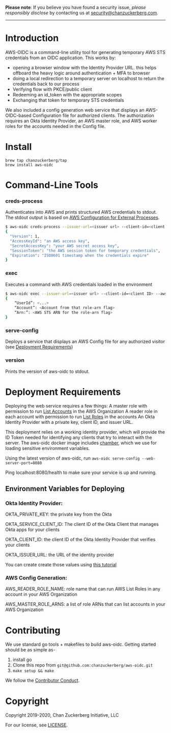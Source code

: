 **Please note**: If you believe you have found a security issue, _please responsibly disclose_ by contacting us at [security@chanzuckerberg.com](mailto:security@chanzuckerberg.com).

----

# Introduction
AWS-OIDC is a command-line utility tool for generating temporary AWS STS credentials from an OIDC application. This works by:
- opening a browser window with the Identity Provider URL. this helps offboard the heavy logic around authentication + MFA to browser
- doing a local redirection to a temporary server on localhost to return the credentials back to our process
- Verifying flow with PKCE/public client
- Redeeming an id_token with the appropriate scopes
- Exchanging that token for temporary STS credentials

We also included a config generation web service that displays an AWS-OIDC-based Configuration file for authorized clients. The authorization requires an Okta Identity Provider, an AWS master role, and AWS worker roles for the accounts needed in the Config file.

# Install
```
brew tap chanzuckerberg/tap
brew install aws-oidc
```

# Command-Line Tools
### creds-process
Authenticates into AWS and prints structured AWS credentials to stdout. The stdout output is based on [AWS Configuration for External Processes](https://docs.aws.amazon.com/cli/latest/userguide/cli-configure-sourcing-external.html).
``` bash
$ aws-oidc creds-process --issuer-url=<issuer url> --client-id=<client ID> --aws-role-arn=<AWS role you want credentials for>
{
  "Version": 1,
  "AccessKeyId": "an AWS access key",
  "SecretAccessKey": "your AWS secret access key",
  "SessionToken": "the AWS session token for temporary credentials",
  "Expiration": "ISO8601 timestamp when the credentials expire"
}
```

### exec
Executes a command with AWS credentials loaded in the environment
``` bash
$ aws-oidc exec --issuer-url=<issuer url> --client-id=<client ID> --aws-role-arn=<AWS role you want credentials for>   -- aws sts get-caller-identity
{
	“UserId”: <...>
	“Account”: <Account from that role-arn flag>
	“Arn:”: <AWS STS ARN for the role-arn flag>
}
```
### serve-config
Deploys a service that displays an AWS Config file for any authorized visitor (see [Deployment Requirements](#deployment-requirements))

### version
Prints the version of aws-oidc to stdout.


# Deployment Requirements
Deploying the web service requires a few things:
A master role with permission to run [List Accounts](https://docs.aws.amazon.com/cli/latest/reference/organizations/list-accounts.html) in the AWS Organization
A reader role in each account with permission to run [List Roles](https://docs.aws.amazon.com/cli/latest/reference/iam/list-roles.html) in the accounts
An Okta Identity Provider with a private key, client ID, and issuer URL.

This deployment relies on a working identity provider, which will provide the ID Token needed for identifying any clients that try to interact with the server. The aws-oidc docker image includes [chamber](https://github.com/segmentio/chamber/), which we use for loading sensitive environment variables.

Using the latest version of aws-oidc, run `aws-oidc serve-config --web-server-port=8080`

Ping localhost:8080/health to make sure your service is up and running.

## Environment Variables for Deploying
### Okta Identity Provider:
OKTA_PRIVATE_KEY: the private key from the Okta

OKTA_SERVICE_CLIENT_ID: The client ID of the Okta Client that manages Okta apps for your clients

OKTA_CLIENT_ID: the client ID of the Okta Identity Provider that verifies your clients

OKTA_ISSUER_URL: the URL of the identity provider

You can create create those values using [this tutorial](https://developer.okta.com/docs/guides/create-an-api-token/overview/)


###  AWS Config Generation:
AWS_READER_ROLE_NAME: role name that can run AWS List Roles in any account in your AWS Organization

AWS_MASTER_ROLE_ARNS: a list of role ARNs that can list accounts in your AWS Organization

# Contributing
We use standard go tools + makefiles to build aws-oidc. Getting started should be as simple as-

1. install go
1. Clone this repo from `git@github.com:chanzuckerberg/aws-oidc.git`
1. `make setup && make`

We follow the [Contributor Conduct](https://www.contributor-covenant.org/version/2/0/code_of_conduct/).

# Copyright
Copyright 2019-2020, Chan Zuckerberg Initiative, LLC

For our license, see [LICENSE](LICENSE).
